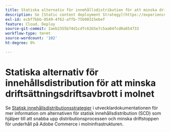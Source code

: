 ```yaml
---
title: Statiska alternativ för innehållsdistribution för att minska driftsättningsdriftsavbrott i molnet
description: Se [Static content deployment Strategy](https://experienceleague.adobe.com/sv/docs/commerce-cloud-service/user-guide/develop/deploy/static-content) i utvecklardokumentationen för mer information om alternativen för distribution av statiskt innehåll (SCD) som hjälper till att snabba upp distributionsprocessen och minska driftstoppen för underhåll på Adobe Commerce i molninfrastrukturen.
exl-id: ecbf7bbb-9549-4f62-affb-75b90315ebef
feature: Cloud, Deploy
source-git-commit: 2aeb2355b74d1cdfc62b5e7c5aa04fcd0a654733
workflow-type: tm+mt
source-wordcount: '102'
ht-degree: 0%

---
```


# Statiska alternativ för innehållsdistribution för att minska driftsättningsdriftsavbrott i molnet

Se [Statisk innehållsdistributionsstrategier](https://experienceleague.adobe.com/sv/docs/commerce-cloud-service/user-guide/develop/deploy/static-content) i utvecklardokumentationen för mer information om alternativen för statisk innehållsdistribution (SCD) som hjälper till att snabba upp distributionsprocessen och minska driftstoppen för underhåll på Adobe Commerce i molninfrastrukturen.

